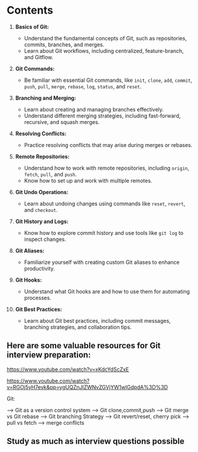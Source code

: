 # Contents

1. **Basics of Git:**
   - Understand the fundamental concepts of Git, such as repositories, commits, branches, and merges.
   - Learn about Git workflows, including centralized, feature-branch, and Gitflow.

2. **Git Commands:**
   - Be familiar with essential Git commands, like `init`, `clone`, `add`, `commit`, `push`, `pull`, `merge`, `rebase`, `log`, `status`, and `reset`.

3. **Branching and Merging:**
   - Learn about creating and managing branches effectively.
   - Understand different merging strategies, including fast-forward, recursive, and squash merges.

4. **Resolving Conflicts:**
   - Practice resolving conflicts that may arise during merges or rebases.

5. **Remote Repositories:**
   - Understand how to work with remote repositories, including `origin`, `fetch`, `pull`, and `push`.
   - Know how to set up and work with multiple remotes.

6. **Git Undo Operations:**
   - Learn about undoing changes using commands like `reset`, `revert`, and `checkout`.

7. **Git History and Logs:**
   - Know how to explore commit history and use tools like `git log` to inspect changes.

8. **Git Aliases:**
   - Familiarize yourself with creating custom Git aliases to enhance productivity.

9. **Git Hooks:**
   - Understand what Git hooks are and how to use them for automating processes.

10. **Git Best Practices:**
    - Learn about Git best practices, including commit messages, branching strategies, and collaboration tips.

## Here are some valuable resources for Git interview preparation:

https://www.youtube.com/watch?v=xKdcYdScZxE


https://www.youtube.com/watch?v=RGOj5yH7evk&pp=ygUQZnJlZWNvZGVjYW1wIGdpdA%3D%3D

Git:

--> Git as a version control system
--> Git clone,commit,push
--> Git merge vs Git rebase
--> Git branching Strategy
--> Git revert/reset,  cherry pick
--> pull vs fetch
--> merge conflicts

## Study as much as interview questions possible

